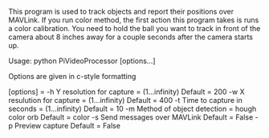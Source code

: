 This program is used to track objects and report their positions over MAVLink.
If you run color method, the first action this program takes is runs a color 
calibration. You need to hold the ball you want to track in front of the camera
about 8 inches away for a couple seconds after the camera starts up.

Usage:
   python PiVideoProcessor [options...]

   Options are given in c-style formatting

   [options] = 
      -h <int>    Y resolution for capture
                  <int> = (1...infinity)
                  Default = 200
      -w <int>    X resulution for capture
                  <int> = (1...infinity)
                  Default = 400
      -t <int>    Time to capture in seconds
                  <int> = (1...infinity)
                  Default = 10 
      -m <method> Method of object detection
                  <method> = hough color orb
                  Default = color
      -s          Send messages over MAVLink
                  Default = False
      -p          Preview capture 
                  Default = False
